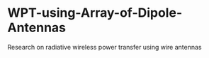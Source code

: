 # WPT-using-Array-of-Dipole-Antennas
Research on radiative wireless power transfer using wire antennas
